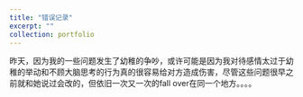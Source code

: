```yaml
---
title: "错误记录"
excerpt: ""
collection: portfolio
---
```


昨天，因为我的一些问题发生了幼稚的争吵，或许可能是因为我对待感情太过于幼稚的举动和不顾大脑思考的行为真的很容易给对方造成伤害，尽管这些问题很早之前就和她说过会改的，但依旧一次又一次的fall over在同一个地方。。。。










